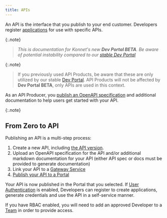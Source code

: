 ```yaml
---
title: APIs
---
```


An API is the interface that you publish to your end customer. Developers register [applications](/dev-portal/access-and-approvals/applications) for use with specific APIs.

{:.note}
> *This is documentation for Konnet's new **Dev Portal BETA**. Be aware of potential instability compared to our [stable Dev Portal](/konnect/dev-portal)*

{:.note}
> If you previously used API Products, be aware that these are only utilized by our stable [Dev Portal](/konnect/dev-portal). API Products will not be affected by **Dev Portal BETA**, only APIs are used in this context.

As an API Producer, you [publish an OpenAPI specification](/dev-portal/portals/publishing) and additional documentation to help users get started with your API.

{:.note}
<!-- TODO: composition once we commit to deliver
In the future you will be able to define an API as a subset of the endpoints available within a Service, or compose an API using multiple Services.
-->

## From Zero to API

Publishing an API is a multi-step process:

1. Create a new API, including [the API version](/dev-portal/apis/versioning).
2. Upload an OpenAPI specification for the API and/or additional markdown documentation for your API (either API spec or docs must be provided to generate documentation)
3. Link your API to a [Gateway Service](/dev-portal/apis/gateway-service-link)
4. [Publish your API to a Portal](/dev-portal/portals/publishing)

Your API is now published in the Portal that you selected. If [User Authentication](/dev-portal/portals/settings/security#user-authentication--role-based-access-control-rbac) is enabled, Developers can register to create applications, generate credentials and use the API in a self-service manner. 

If you have RBAC enabled, you will need to add an approved Developer to a [Team](/dev-portal/access-and-approvals/teams) in order to provide access.
